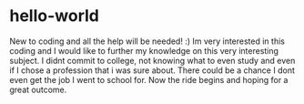 # hello-world
New to coding and all the help will be needed! :)
Im very interested in this coding and I would like to further my knowledge on this very interesting subject.
I didnt commit to college, not knowing what to even study and even if I chose a profession that i was sure about. 
There could be a chance I dont even get the job I went to school for. Now the ride begins and hoping for a great outcome. 
